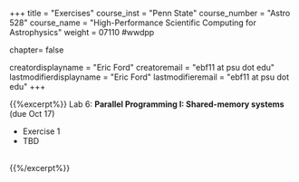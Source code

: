 +++
title = "Exercises"
course_inst = "Penn State"
course_number = "Astro 528"
course_name = "High-Performance Scientific Computing for Astrophysics"
weight = 07110  #wwdpp

chapter= false

creatordisplayname = "Eric Ford"
creatoremail = "ebf11 at psu dot edu"
lastmodifierdisplayname = "Eric Ford"
lastmodifieremail = "ebf11 at psu dot edu"
+++



{{%excerpt%}}
Lab 6: **Parallel Programming I: Shared-memory systems** (due Oct 17)
- Exercise 1
- TBD
<br />
{{%/excerpt%}}
<!--

[Lab 5 Git Repository](https://github.com/PsuAstro528/lab5-start) (due March 3)

- [Exercise 1: Probabilistic Programming & Uncertainty Estimation via MCMC](https://nbviewer.jupyter.org/github/PsuAstro528/lab5-start/blob/master/ex1.ipynb)
- [Exercise 2: Parallelization for Shared-memory Systems (e.g., Multi-core Workstations)](https://nbviewer.jupyter.org/github/PsuAstro528/lab5-start/blob/master/ex2.ipynb)
-->


